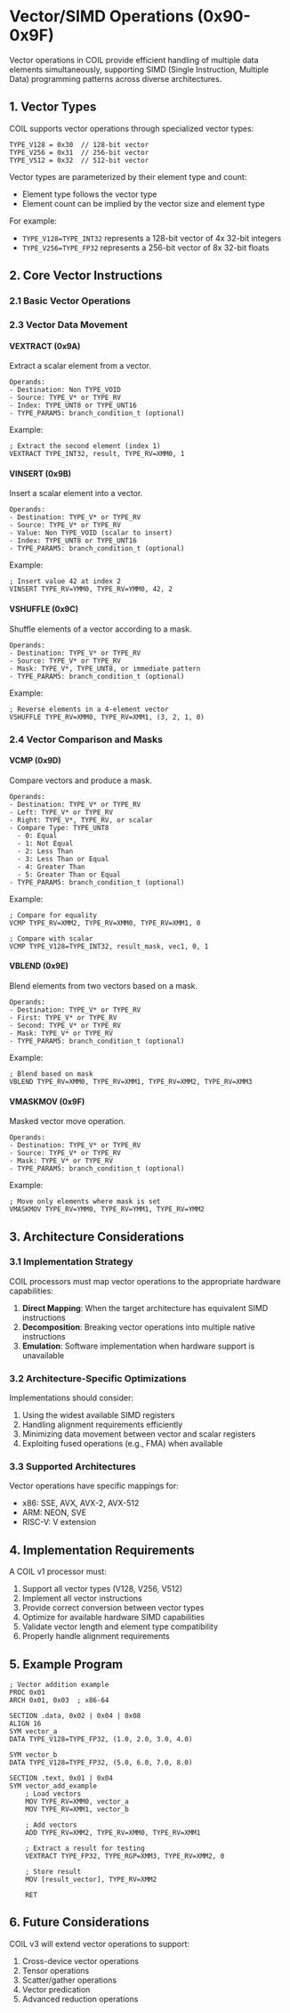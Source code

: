 # Vector/SIMD Operations (0x90-0x9F)

Vector operations in COIL provide efficient handling of multiple data elements simultaneously, supporting SIMD (Single Instruction, Multiple Data) programming patterns across diverse architectures.

## 1. Vector Types

COIL supports vector operations through specialized vector types:

```
TYPE_V128 = 0x30  // 128-bit vector
TYPE_V256 = 0x31  // 256-bit vector
TYPE_V512 = 0x32  // 512-bit vector
```

Vector types are parameterized by their element type and count:
- Element type follows the vector type
- Element count can be implied by the vector size and element type

For example:
- `TYPE_V128=TYPE_INT32` represents a 128-bit vector of 4x 32-bit integers
- `TYPE_V256=TYPE_FP32` represents a 256-bit vector of 8x 32-bit floats

## 2. Core Vector Instructions

### 2.1 Basic Vector Operations

### 2.3 Vector Data Movement

#### VEXTRACT (0x9A)
Extract a scalar element from a vector.

```
Operands:
- Destination: Non TYPE_VOID
- Source: TYPE_V* or TYPE_RV
- Index: TYPE_UNT8 or TYPE_UNT16
- TYPE_PARAM5: branch_condition_t (optional)
```

Example:
```
; Extract the second element (index 1)
VEXTRACT TYPE_INT32, result, TYPE_RV=XMM0, 1
```

#### VINSERT (0x9B)
Insert a scalar element into a vector.

```
Operands:
- Destination: TYPE_V* or TYPE_RV
- Source: TYPE_V* or TYPE_RV
- Value: Non TYPE_VOID (scalar to insert)
- Index: TYPE_UNT8 or TYPE_UNT16
- TYPE_PARAM5: branch_condition_t (optional)
```

Example:
```
; Insert value 42 at index 2
VINSERT TYPE_RV=YMM0, TYPE_RV=YMM0, 42, 2
```

#### VSHUFFLE (0x9C)
Shuffle elements of a vector according to a mask.

```
Operands:
- Destination: TYPE_V* or TYPE_RV
- Source: TYPE_V* or TYPE_RV
- Mask: TYPE_V*, TYPE_UNT8, or immediate pattern
- TYPE_PARAM5: branch_condition_t (optional)
```

Example:
```
; Reverse elements in a 4-element vector
VSHUFFLE TYPE_RV=XMM0, TYPE_RV=XMM1, (3, 2, 1, 0)
```

### 2.4 Vector Comparison and Masks

#### VCMP (0x9D)
Compare vectors and produce a mask.

```
Operands:
- Destination: TYPE_V* or TYPE_RV
- Left: TYPE_V* or TYPE_RV
- Right: TYPE_V*, TYPE_RV, or scalar
- Compare Type: TYPE_UNT8
  - 0: Equal
  - 1: Not Equal
  - 2: Less Than
  - 3: Less Than or Equal
  - 4: Greater Than
  - 5: Greater Than or Equal
- TYPE_PARAM5: branch_condition_t (optional)
```

Example:
```
; Compare for equality
VCMP TYPE_RV=XMM2, TYPE_RV=XMM0, TYPE_RV=XMM1, 0

; Compare with scalar
VCMP TYPE_V128=TYPE_INT32, result_mask, vec1, 0, 1
```

#### VBLEND (0x9E)
Blend elements from two vectors based on a mask.

```
Operands:
- Destination: TYPE_V* or TYPE_RV
- First: TYPE_V* or TYPE_RV
- Second: TYPE_V* or TYPE_RV
- Mask: TYPE_V* or TYPE_RV
- TYPE_PARAM5: branch_condition_t (optional)
```

Example:
```
; Blend based on mask
VBLEND TYPE_RV=XMM0, TYPE_RV=XMM1, TYPE_RV=XMM2, TYPE_RV=XMM3
```

#### VMASKMOV (0x9F)
Masked vector move operation.

```
Operands:
- Destination: TYPE_V* or TYPE_RV
- Source: TYPE_V* or TYPE_RV
- Mask: TYPE_V* or TYPE_RV
- TYPE_PARAM5: branch_condition_t (optional)
```

Example:
```
; Move only elements where mask is set
VMASKMOV TYPE_RV=YMM0, TYPE_RV=YMM1, TYPE_RV=YMM2
```

## 3. Architecture Considerations

### 3.1 Implementation Strategy

COIL processors must map vector operations to the appropriate hardware capabilities:

1. **Direct Mapping**: When the target architecture has equivalent SIMD instructions
2. **Decomposition**: Breaking vector operations into multiple native instructions
3. **Emulation**: Software implementation when hardware support is unavailable

### 3.2 Architecture-Specific Optimizations

Implementations should consider:
1. Using the widest available SIMD registers
2. Handling alignment requirements efficiently
3. Minimizing data movement between vector and scalar registers
4. Exploiting fused operations (e.g., FMA) when available

### 3.3 Supported Architectures

Vector operations have specific mappings for:
- x86: SSE, AVX, AVX-2, AVX-512
- ARM: NEON, SVE
- RISC-V: V extension

## 4. Implementation Requirements

A COIL v1 processor must:

1. Support all vector types (V128, V256, V512)
2. Implement all vector instructions
3. Provide correct conversion between vector types
4. Optimize for available hardware SIMD capabilities
5. Validate vector length and element type compatibility
6. Properly handle alignment requirements

## 5. Example Program

```
; Vector addition example
PROC 0x01
ARCH 0x01, 0x03  ; x86-64

SECTION .data, 0x02 | 0x04 | 0x08
ALIGN 16
SYM vector_a
DATA TYPE_V128=TYPE_FP32, (1.0, 2.0, 3.0, 4.0)

SYM vector_b
DATA TYPE_V128=TYPE_FP32, (5.0, 6.0, 7.0, 8.0)

SECTION .text, 0x01 | 0x04
SYM vector_add_example
    ; Load vectors
    MOV TYPE_RV=XMM0, vector_a
    MOV TYPE_RV=XMM1, vector_b
    
    ; Add vectors
    ADD TYPE_RV=XMM2, TYPE_RV=XMM0, TYPE_RV=XMM1
    
    ; Extract a result for testing
    VEXTRACT TYPE_FP32, TYPE_RGP=XMM3, TYPE_RV=XMM2, 0
    
    ; Store result
    MOV [result_vector], TYPE_RV=XMM2
    
    RET
```

## 6. Future Considerations

COIL v3 will extend vector operations to support:
1. Cross-device vector operations
2. Tensor operations
3. Scatter/gather operations
4. Vector predication
5. Advanced reduction operations